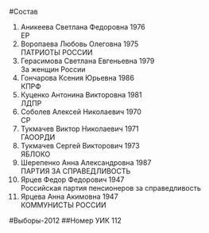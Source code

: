 #Состав
1. Аникеева Светлана Федоровна 1976   
    ЕР
2. Воропаева Любовь Олеговна 1975   
    ПАТРИОТЫ РОССИИ
3. Герасимова Светлана Евгеньевна 1979   
    За женщин России
4. Гончарова Ксения Юрьевна 1986   
    КПРФ
5. Куценко Антонина Викторовна 1981   
    ЛДПР
6. Соболев Алексей Николаевич 1970   
    СР
7. Тукмачев Виктор Николаевич 1971   
    ГАООРДИ
8. Тукмачев Сергей Викторович 1973   
    ЯБЛОКО
9. Шерепенко Анна Александровна 1987   
    ПАРТИЯ ЗА СПРАВЕДЛИВОСТЬ
10. Ярцев Федор Федорович 1947   
    Российская партия пенсионеров за справедливость
11. Ярцева Анна Акимовна 1947   
    КОММУНИСТЫ РОССИИ

#Выборы-2012
##Номер УИК
112